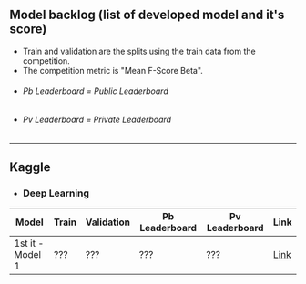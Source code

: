## Model backlog (list of developed model and it's score)
- Train and validation are the splits using the train data from the competition.
- The competition metric is "Mean F-Score Beta".
- ###### Pb Leaderboard = Public Leaderboard
- ###### Pv Leaderboard = Private Leaderboard

---

## Kaggle

- ### Deep Learning

|Model|Train|Validation|Pb Leaderboard|Pv Leaderboard|Link|
|-----|-----|----------|--------------|--------------|----|
|1st it - Model 1|???|???|???|???|[Link]()|
